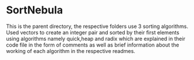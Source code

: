 # SortNebula

This is the parent directory, the respective folders use 3 sorting algorithms.
Used vectors to create an integer pair and sorted by their first elements using algorithms namely quick,heap and radix which are explained in their code file in the form of comments as well as brief information about the working of each algorithm in the respective readmes.
